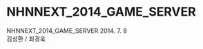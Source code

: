 NHNNEXT_2014_GAME_SERVER
========================

NHNNEXT_2014_GAME_SERVER
2014. 7. 8   
김성환 / 최경욱
